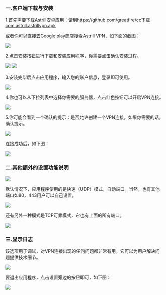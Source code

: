 <h3>一.客户端下载与安装</h3>
<p>
	1.首先需要下载Astrill安卓应用：请到<a href="https://github.com/greatfire/cc" target="_blank">https://github.com/greatfire/cc</a>下载<a href="https://github.com/greatfire/cc/raw/master/z/clients/com.astrill.astrillvpn.apk" target="_blank">com.astrill.astrillvpn.apk</a>
</p>
<p>或者你可以直接去Google play商店搜索Astrill VPN，如下面的截图：</p>
<p>
	<img src="https://raw.githubusercontent.com/greatfire/cc/master/z/img/guides/image39.png">
</p>
<p>2.点击安装按钮进行下载和安装应用程序，你需要点击确认安装过程。</p>
<p>
	<img src="https://raw.githubusercontent.com/greatfire/cc/master/z/img/guides/image00.png"> <img src="https://raw.githubusercontent.com/greatfire/cc/master/z/img/guides/image04.png"> 
</p>
<p></p>
<p>3.安装完毕后点击应用程序，输入您的账户信息，登录即可使用。</p>
<p>
	<img src="https://raw.githubusercontent.com/greatfire/cc/master/z/img/guides/image54.png">
</p>
<p>4.你也可以从下拉列表中选择你需要的服务器，点击红色按钮可以开启VPN连接。</p>
<p>
	<img src="https://raw.githubusercontent.com/greatfire/cc/master/z/img/guides/image01.png">
</p>
<p>5.你可能会看到一个确认的提示：是否允许创建一个VPN连接。如果你需要的话，确认提示。</p>
<p>
	<img src="https://raw.githubusercontent.com/greatfire/cc/master/z/img/guides/image51.png">
</p>
<p>连接成功后，如下图：</p>
<p>
	<img src="https://raw.githubusercontent.com/greatfire/cc/master/z/img/guides/image02.png">
</p>
<h3>二.其他额外的设置功能说明</h3>
<p>
	<img src="https://raw.githubusercontent.com/greatfire/cc/master/z/img/guides/image09.png">
</p>
<p>默认情况下，应用程序使用的是快速（UDP）模式，自动端口。当然，也有其他端口如80，443用户可以自己设置。</p>
<p>
	<img src="https://raw.githubusercontent.com/greatfire/cc/master/z/img/guides/image26.png">
</p>
<p>还有另外一种模式是TCP可靠模式，它也有上面的所有端口。</p>
<p>
	<img src="https://raw.githubusercontent.com/greatfire/cc/master/z/img/guides/image16.png">
</p>
<h3>三.显示日志</h3>
<p>该选项用于调试，对VPN连接出现的任何问题都非常有用。它可以为用户解决问题提供技术细节。</p>
<p>
	<img src="https://raw.githubusercontent.com/greatfire/cc/master/z/img/guides/image38.png">
</p>
<p>要退出应用程序，点击设置旁边的按钮即可，如下图：</p>
<p>
	<img src="https://raw.githubusercontent.com/greatfire/cc/master/z/img/guides/image17.png">
</p>
